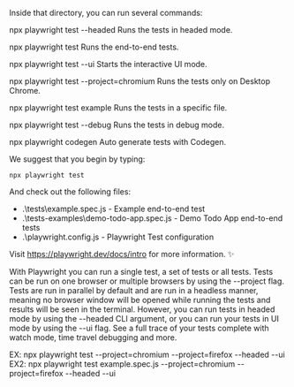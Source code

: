 Inside that directory, you can run several commands:

  npx playwright test --headed
    Runs the tests in headed mode.

  npx playwright test
    Runs the end-to-end tests.

  npx playwright test --ui
    Starts the interactive UI mode.

  npx playwright test --project=chromium
    Runs the tests only on Desktop Chrome.

  npx playwright test example
    Runs the tests in a specific file.

  npx playwright test --debug
    Runs the tests in debug mode.

  npx playwright codegen
    Auto generate tests with Codegen.

We suggest that you begin by typing:

    npx playwright test

And check out the following files:
  - .\tests\example.spec.js - Example end-to-end test
  - .\tests-examples\demo-todo-app.spec.js - Demo Todo App end-to-end tests
  - .\playwright.config.js - Playwright Test configuration

Visit https://playwright.dev/docs/intro for more information. ✨

With Playwright you can run a single test, a set of tests or all tests. Tests can be run on one browser or multiple browsers by using the --project flag. Tests are run in parallel by default and are run in a headless manner, meaning no browser window will be opened while running the tests and results will be seen in the terminal. However, you can run tests in headed mode by using the --headed CLI argument, or you can run your tests in UI mode by using the --ui flag. See a full trace of your tests complete with watch mode, time travel debugging and more.

EX: npx playwright test --project=chromium --project=firefox --headed --ui
EX2: npx playwright test example.spec.js --project=chromium --project=firefox --headed --ui


